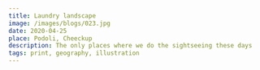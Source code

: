 ```yaml
---
title: Laundry landscape
image: /images/blogs/023.jpg
date: 2020-04-25
place: Podoli, Cheeckup
description: The only places where we do the sightseeing these days
tags: print, geography, illustration
---
```

